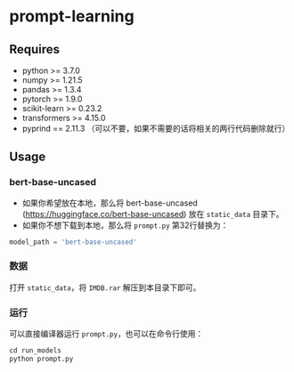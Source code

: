 # prompt-learning

## Requires
- python >= 3.7.0
- numpy >= 1.21.5
- pandas >= 1.3.4
- pytorch >= 1.9.0
- scikit-learn >= 0.23.2
- transformers >= 4.15.0
- pyprind == 2.11.3 （可以不要，如果不需要的话将相关的两行代码删除就行）

## Usage
### bert-base-uncased
- 如果你希望放在本地，那么将 bert-base-uncased (https://huggingface.co/bert-base-uncased) 放在 `static_data` 目录下。
- 如果你不想下载到本地，那么将 `prompt.py` 第32行替换为：
```python
model_path = 'bert-base-uncased'
```

### 数据
打开 `static_data`，将 `IMDB.rar` 解压到本目录下即可。

### 运行
可以直接编译器运行 `prompt.py`，也可以在命令行使用：
```python
cd run_models
python prompt.py
```
